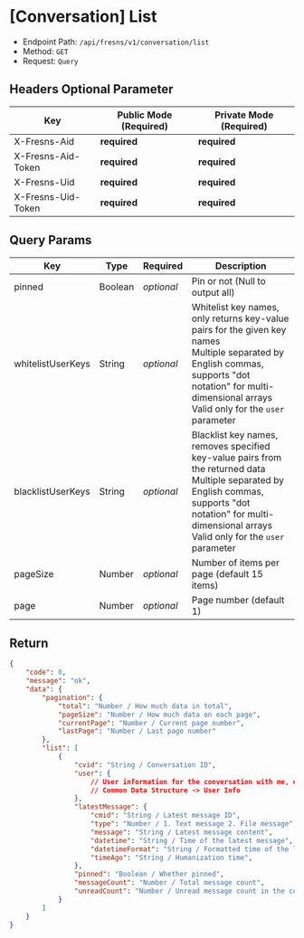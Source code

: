 # [Conversation] List

- Endpoint Path: `/api/fresns/v1/conversation/list`
- Method: `GET`
- Request: `Query`

## Headers Optional Parameter

| Key | Public Mode (Required) | Private Mode (Required) |
| --- | --- | --- |
| X-Fresns-Aid | **required** | **required** |
| X-Fresns-Aid-Token | **required** | **required** |
| X-Fresns-Uid | **required** | **required** |
| X-Fresns-Uid-Token | **required** | **required** |

## Query Params

| Key | Type | Required | Description |
| --- | --- | --- | --- |
| pinned | Boolean | *optional* | Pin or not (Null to output all) |
| whitelistUserKeys | String | *optional* | Whitelist key names, only returns key-value pairs for the given key names<br>Multiple separated by English commas, supports "dot notation" for multi-dimensional arrays<br>Valid only for the `user` parameter |
| blacklistUserKeys | String | *optional* | Blacklist key names, removes specified key-value pairs from the returned data<br>Multiple separated by English commas, supports "dot notation" for multi-dimensional arrays<br>Valid only for the `user` parameter |
| pageSize | Number | *optional* | Number of items per page (default 15 items) |
| page | Number | *optional* | Page number (default 1) |

## Return

```json
{
    "code": 0,
    "message": "ok",
    "data": {
        "pagination": {
            "total": "Number / How much data in total",
            "pageSize": "Number / How much data on each page",
            "currentPage": "Number / Current page number",
            "lastPage": "Number / Last page number"
        },
        "list": [
            {
                "cvid": "String / Conversation ID",
                "user": {
                    // User information for the conversation with me, empty if the user has been deactivated.
                    // Common Data Structure -> User Info
                },
                "latestMessage": {
                    "cmid": "String / Latest message ID",
                    "type": "Number / 1. Text message 2. File message",
                    "message": "String / Latest message content",
                    "datetime": "String / Time of the latest message",
                    "datetimeFormat": "String / Formatted time of the latest message",
                    "timeAgo": "String / Humanization time",
                },
                "pinned": "Boolean / Whether pinned",
                "messageCount": "Number / Total message count",
                "unreadCount": "Number / Unread message count in the conversation"
            }
        ]
    }
}
```

